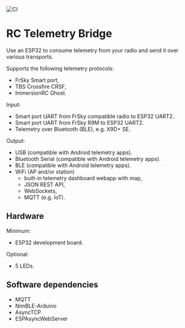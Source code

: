 ![CI](https://github.com/pulquero/rc-telemetry-bridge/actions/workflows/ci.yml/badge.svg)

# RC Telemetry Bridge

Use an ESP32 to consume telemetry from your radio and send it over various transports.

Supports the following telemetry protocols:
 -  FrSky Smart port,
 - TBS Crossfire CRSF,
 - ImmersionRC Ghost.

Input:
 - Smart port UART from FrSky compatible radio to ESP32 UART2.
 - Smart port UART from FrSky R9M to ESP32 UART2.
 - Telemetry over Bluetooth (BLE), e.g. X9D+ SE.

Output:
 - USB (compatible with Android telemetry apps).
 - Bluetooth Serial (compatible with Android telemetry apps).
 - BLE (compatible with Android telemetry apps).
 - WiFi (AP and/or station)
   - built-in telemetry dashboard webapp with map,
   - JSON REST API,
   - WebSockets,
   - MQTT (e.g. IoT).

## Hardware

Minimum:
 - ESP32 development board.

Optional:
 - 5 LEDs.

## Software dependencies

 - MQTT
 - NimBLE-Arduino
 - AsyncTCP
 - ESPAsyncWebServer

